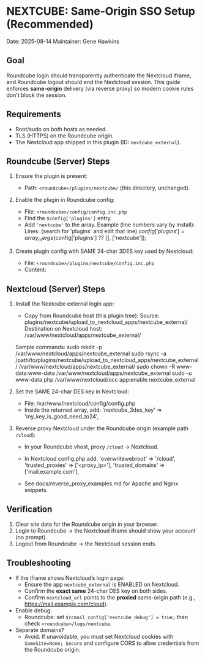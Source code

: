 NEXTCUBE: Same‑Origin SSO Setup (Recommended)
============================================

Date: 2025-08-14
Maintainer: Gene Hawkins

Goal
----
Roundcube login should transparently authenticate the Nextcloud iframe,
and Roundcube logout should end the Nextcloud session. This guide enforces
**same-origin** delivery (via reverse proxy) so modern cookie rules don't block the session.

Requirements
-----------
- Root/sudo on both hosts as needed.
- TLS (HTTPS) on the Roundcube origin.
- The Nextcloud app shipped in this plugin (ID: `nextcube_external`).

Roundcube (Server) Steps
------------------------
1. Ensure the plugin is present:
   - Path: `<roundcube>/plugins/nextcube/` (this directory, unchanged).

2. Enable the plugin in Roundcube config:
   - File: `<roundcube>/config/config.inc.php`
   - Find the `$config['plugins']` entry.
   - Add `'nextcube'` to the array. Example (line numbers vary by install):
     Lines: (search for 'plugins' and edit that line)
       $config['plugins'] = array_merge($config['plugins'] ?? [], ['nextcube']);

3. Create plugin config with SAME 24-char 3DES key used by Nextcloud:
   - File: `<roundcube>/plugins/nextcube/config.inc.php`
   - Content:
     <?php
     $rcmail_config['nextcloud_url'] = 'https://mail.example.com/cloud';
     $rcmail_config['nextcube_3des_key'] = 'my_key_is_good_need_to24';
     // Optional debug: write verbose logs to logs/nextcube
     $rcmail_config['nextcube_debug'] = true;

Nextcloud (Server) Steps
------------------------
1. Install the Nextcube external login app:
   - Copy from Roundcube host (this plugin tree):
     Source: plugins/nextcube/upload_to_nextcloud_apps/nextcube_external/
     Destination on Nextcloud host: /var/www/nextcloud/apps/nextcube_external/

   Sample commands:
     sudo mkdir -p /var/www/nextcloud/apps/nextcube_external
     sudo rsync -a /path/to/plugins/nextcube/upload_to_nextcloud_apps/nextcube_external/ /var/www/nextcloud/apps/nextcube_external/
     sudo chown -R www-data:www-data /var/www/nextcloud/apps/nextcube_external
     sudo -u www-data php /var/www/nextcloud/occ app:enable nextcube_external

2. Set the SAME 24-char DES key in Nextcloud:
   - File: /var/www/nextcloud/config/config.php
   - Inside the returned array, add:
     'nextcube_3des_key' => 'my_key_is_good_need_to24',

3. Reverse proxy Nextcloud under the Roundcube origin (example path `/cloud`):
   - In your Roundcube vhost, proxy `/cloud` → Nextcloud.
   - In Nextcloud config.php add:
     'overwritewebroot' => '/cloud',
     'trusted_proxies'  => ['<proxy_ip>'],
     'trusted_domains'  => ['mail.example.com'],

   - See docs/reverse_proxy_examples.md for Apache and Nginx snippets.

Verification
------------
1) Clear site data for the Roundcube origin in your browser.
2) Login to Roundcube → the Nextcloud iframe should show your account (no prompt).
3) Logout from Roundcube → the Nextcloud session ends.

Troubleshooting
---------------
- If the iframe shows Nextcloud’s login page:
  * Ensure the app `nextcube_external` is ENABLED on Nextcloud.
  * Confirm the **exact same** 24-char DES key on both sides.
  * Confirm `nextcloud_url` points to the **proxied** same-origin path (e.g., https://mail.example.com/cloud).
- Enable debug:
  * Roundcube: set `$rcmail_config['nextcube_debug'] = true;` then check `<roundcube>/logs/nextcube`.
- Separate domains?
  * Avoid. If unavoidable, you must set Nextcloud cookies with `SameSite=None; Secure` and configure CORS to allow credentials from the Roundcube origin.
